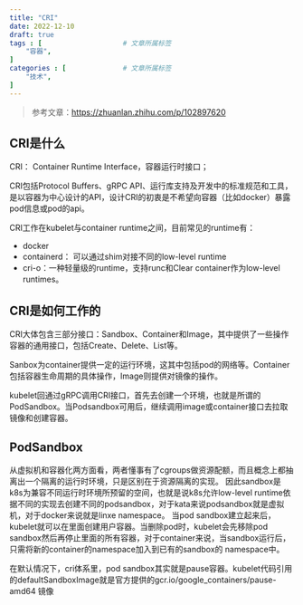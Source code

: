 ```yaml
---
title: "CRI"
date: 2022-12-10
draft: true
tags : [                    # 文章所属标签
    "容器", 
]
categories : [              # 文章所属标签
    "技术",
]
---
```


> 参考文章：https://zhuanlan.zhihu.com/p/102897620

## CRI是什么

CRI： Container Runtime Interface，容器运行时接口；

CRI包括Protocol Buffers、gRPC API、运行库支持及开发中的标准规范和工具，是以容器为中心设计的API，设计CRI的初衷是不希望向容器（比如docker）暴露pod信息或pod的api。

CRI工作在kubelet与container runtime之间，目前常见的runtime有：

- docker
- containerd： 可以通过shim对接不同的low-level runtime
- cri-o：一种轻量级的runtime，支持runc和Clear container作为low-level runtimes。

## CRI是如何工作的

CRI大体包含三部分接口：Sandbox、Container和Image，其中提供了一些操作容器的通用接口，包括Create、Delete、List等。

Sanbox为container提供一定的运行环境，这其中包括pod的网络等。Container包括容器生命周期的具体操作，Image则提供对镜像的操作。

kubelet回通过gRPC调用CRI接口，首先去创建一个环境，也就是所谓的PodSandbox。当Podsandbox可用后，继续调用image或container接口去拉取镜像和创建容器。

## PodSandbox

从虚拟机和容器化两方面看，两者懂事有了cgroups做资源配额，而且概念上都抽离出一个隔离的运行时环境，只是区别在于资源隔离的实现。
因此sandbox是k8s为兼容不同运行时环境所预留的空间，也就是说k8s允许low-level runtime依据不同的实现去创建不同的podsandbox，对于kata来说podsandbox就是虚拟机，对于docker来说就是linxe namespace。
当pod sandbox建立起来后，kubelet就可以在里面创建用户容器。当删除pod时，kubelet会先移除pod sandbox然后再停止里面的所有容器，对于container来说，当sandbox运行后，只需将新的container的namespace加入到已有的sandbox的 namespace中。

在默认情况下，cri体系里，pod sandbox其实就是pause容器。kubelet代码引用的defaultSandboxImage就是官方提供的gcr.io/google_containers/pause-amd64 镜像